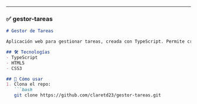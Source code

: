 
---

### ✅ **gestor-tareas**

```md
# Gestor de Tareas

Aplicación web para gestionar tareas, creada con TypeScript. Permite crear, listar, marcar como completadas y eliminar tareas.

## 🛠 Tecnologías
- TypeScript
- HTML5
- CSS3

## 🚀 Cómo usar
1. Clona el repo:
   ```bash
   git clone https://github.com/claretd23/gestor-tareas.git
